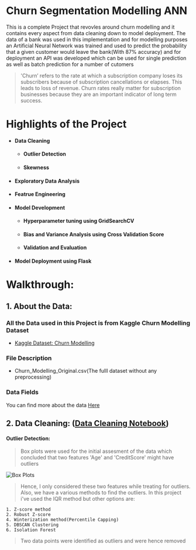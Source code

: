 # Churn Segmentation Modelling ANN

This is a complete Project that revovles around churn modelling and it contains every aspect from data cleaning down to model deployment. The data of a bank was used in this implementation and for modelling purposes an Artificial Neural Network was trained and used to predict the probability that a given customer would leave the bank(With 87% accuracy) and for deployment an API was developed which can be used for single prediction as well as batch prediction for a number of cutomers

> 'Churn’ refers to the rate at which a subscription company loses its subscribers because of subscription cancellations or elapses. This leads to loss of revenue. Churn rates really matter for subscription businesses because they are an important indicator of long term success.  
# Highlights of the Project

- #### Data Cleaning
    - #### Outlier Detection
    - #### Skewness
- #### Exploratory Data Analysis
- #### Featrue Engineering
- #### Model Development
    - #### Hyperparameter tuning using GridSearchCV
    - #### Bias and Variance Analysis using Cross Validation Score
    - #### Validation and Evaluation
- #### Model Deployment using Flask 

# Walkthrough:

## 1. About the Data:

### All the Data used in this Project is from Kaggle Churn Modelling Dataset  

- [Kaggle Dataset: Churn Modelling](https://www.kaggle.com/shrutimechlearn/churn-modelling)  

### File Description

- Churn_Modelling_Original.csv(The fulll dataset without any preprocessing)

### Data Fields

You can find more about the data [Here](https://www.kaggle.com/shrutimechlearn/churn-modelling)

## 2. Data Cleaning: ([Data Cleaning Notebook](https://github.com/ITrustNumbers/Churn_Segmentation_Modelling_ANN/blob/master/Data_Cleaning_and_EDA.ipynb))

#### Outlier Detection:

> Box plots were used for the initial assesment of the data which concluded that two features 'Age' and 'CreditScore' might have outliers

![Box Plots](https://github.com/ITrustNumbers/Churn_Segmentation_Modelling_ANN/blob/master/Visualizations/Box_Plots.png)  

> Hence, I only considered these two features while treating for outliers.  
Also, we have a various methods to find the outliers. In this project i've used the IQR method but other options are:

    1. Z-score method
    2. Robust Z-score
    4. Winterization method(Percentile Capping)
    5. DBSCAN Clustering
    6. Isolation Forest
    
> Two data points were identified as outliers and were hence removed



